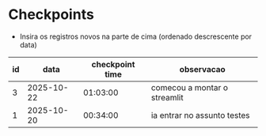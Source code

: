 # Checkpoints

- Insira os registros novos na parte de cima (ordenado descrescente por data)

|id| data       | checkpoint time |observacao|
|-|------------|-----------------|---------|
| 3 | 2025-10-22 | 01:03:00        | comecou a montar o streamlit|
| 1 | 2025-10-20 | 00:34:00        | ia entrar no assunto testes|

